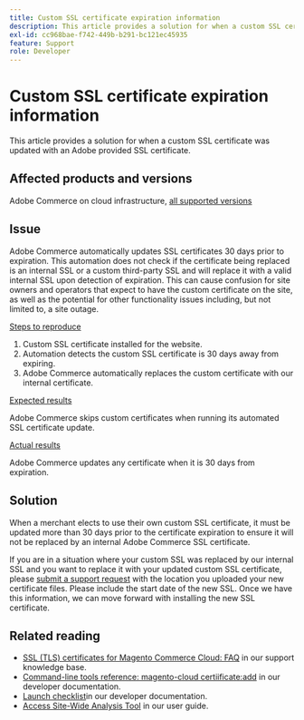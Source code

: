 ```yaml
---
title: Custom SSL certificate expiration information
description: This article provides a solution for when a custom SSL certificate was updated with an Adobe provided SSL certificate.
exl-id: cc968bae-f742-449b-b291-bc121ec45935
feature: Support
role: Developer
---
```

# Custom SSL certificate expiration information

This article provides a solution for when a custom SSL certificate was updated with an Adobe provided SSL certificate.

## Affected products and versions

Adobe Commerce on cloud infrastructure, [all supported versions](https://magento.com/sites/default/files/magento-software-lifecycle-policy.pdf)

## Issue

Adobe Commerce automatically updates SSL certificates 30 days prior to expiration. This automation does not check if the certificate being replaced is an internal SSL or a custom third-party SSL and will replace it with a valid internal SSL upon detection of expiration. This can cause confusion for site owners and operators that expect to have the custom certificate on the site, as well as the potential for other functionality issues including, but not limited to, a site outage.

<u>Steps to reproduce</u>

1. Custom SSL certificate installed for the website.
1. Automation detects the custom SSL certificate is 30 days away from expiring.
1. Adobe Commerce automatically replaces the custom certificate with our internal certificate.

<u>Expected results</u>

Adobe Commerce skips custom certificates when running its automated SSL certificate update.

<u>Actual results</u>

Adobe Commerce updates any certificate when it is 30 days from expiration.

## Solution

When a merchant elects to use their own custom SSL certificate, it must be updated more than 30 days prior to the certificate expiration to ensure it will not be replaced by an internal Adobe Commerce SSL certificate.

If you are in a situation where your custom SSL was replaced by our internal SSL and you want to replace it with your updated custom SSL certificate, please [submit a support request](/help/help-center-guide/help-center/magento-help-center-user-guide.md#submit-ticket) with the location you uploaded your new certificate files. Please include the start date of the new SSL. Once we have this information, we can move forward with installing the new SSL certificate.

## Related reading

* [SSL (TLS) certificates for Magento Commerce Cloud: FAQ](/help/how-to/general/ssl-tls-certificates-for-magento-commerce-cloud-faq.md) in our support knowledge base.
* [Command-line tools reference: magento-cloud certiificate:add](https://experienceleague.adobe.com/en/docs/commerce-cloud-service/user-guide/dev-tools/cloud-cli/cloud-cli-reference#certificateadd) in our developer documentation.
* [Launch checklist](https://experienceleague.adobe.com/en/docs/commerce-cloud-service/user-guide/launch/checklist)in our developer documentation.
* [Access Site-Wide Analysis Tool](https://experienceleague.adobe.com/en/docs/commerce-operations/tools/site-wide-analysis-tool/access#step-2-access-site-wide-analysis-tool) in our user guide.
